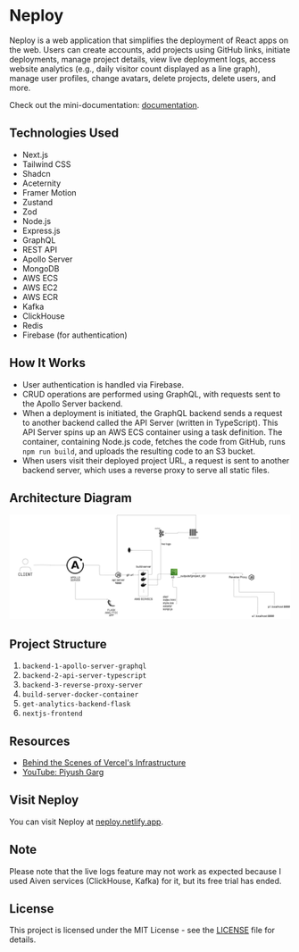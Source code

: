 # Neploy

Neploy is a web application that simplifies the deployment of React apps on the web. Users can create accounts, add projects using GitHub links, initiate deployments, manage project details, view live deployment logs, access website analytics (e.g., daily visitor count displayed as a line graph), manage user profiles, change avatars, delete projects, delete users, and more.

Check out the mini-documentation: [documentation](https://midi-hip-43b.notion.site/NEPLOY-94de10026c554950a91a7783d521a4c2).


## Technologies Used

- Next.js
- Tailwind CSS
- Shadcn
- Aceternity
- Framer Motion
- Zustand
- Zod 
- Node.js
- Express.js
- GraphQL
- REST API
- Apollo Server
- MongoDB
- AWS ECS
- AWS EC2
- AWS ECR
- Kafka
- ClickHouse
- Redis
- Firebase (for authentication)

## How It Works

- User authentication is handled via Firebase.
- CRUD operations are performed using GraphQL, with requests sent to the Apollo Server backend.
- When a deployment is initiated, the GraphQL backend sends a request to another backend called the API Server (written in TypeScript). This API Server spins up an AWS ECS container using a task definition. The container, containing Node.js code, fetches the code from GitHub, runs `npm run build`, and uploads the resulting code to an S3 bucket.
- When users visit their deployed project URL, a request is sent to another backend server, which uses a reverse proxy to serve all static files.


## Architecture Diagram

![Neploy Architecture](architecture_diagram.png)



## Project Structure

1. `backend-1-apollo-server-graphql`
2. `backend-2-api-server-typescript`
3. `backend-3-reverse-proxy-server`
4. `build-server-docker-container`
5. `get-analytics-backend-flask`
6. `nextjs-frontend`

## Resources

- [Behind the Scenes of Vercel's Infrastructure](https://vercel.com/blog/behind-the-scenes-of-vercels-infrastructure)
- [YouTube: Piyush Garg](https://www.youtube.com/watch?v=0A_JpLYG7hM)

## Visit Neploy

You can visit Neploy at [neploy.netlify.app](https://neploy.netlify.app/).

## Note

Please note that the live logs feature may not work as expected because I used Aiven services (ClickHouse, Kafka) for it, but its free trial has ended.

## License

This project is licensed under the MIT License - see the [LICENSE](LICENSE) file for details.

